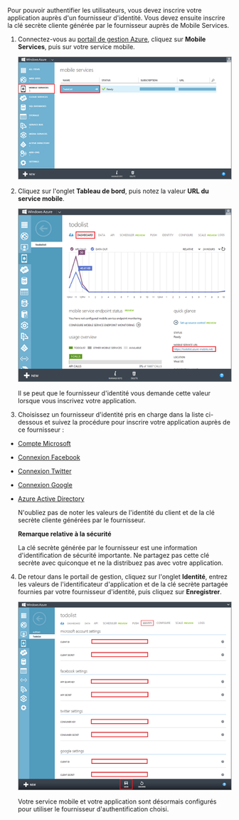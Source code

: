 ﻿

Pour pouvoir authentifier les utilisateurs, vous devez inscrire votre application auprès d'un fournisseur d'identité. Vous devez ensuite inscrire la clé secrète cliente générée par le fournisseur auprès de Mobile Services.

1. Connectez-vous au [portail de gestion Azure], cliquez sur **Mobile Services**, puis sur votre service mobile.

   	![](./media/mobile-services-register-authentication/mobile-services-selection.png)

2. Cliquez sur l'onglet **Tableau de bord**, puis notez la valeur **URL du service mobile**.

   	![](./media/mobile-services-register-authentication/mobile-service-uri.png)

    Il se peut que le fournisseur d'identité vous demande cette valeur lorsque vous inscrivez votre application.

3. Choisissez un fournisseur d'identité pris en charge dans la liste ci-dessous et suivez la procédure pour inscrire votre application auprès de ce fournisseur :

 - <a href="/fr-fr/documentation/articles/mobile-services-how-to-register-microsoft-authentication/" target="_blank">Compte Microsoft</a>
 - <a href="/fr-fr/documentation/articles/mobile-services-how-to-register-facebook-authentication/" target="_blank">Connexion Facebook</a>
 - <a href="/fr-fr/documentation/articles/mobile-services-how-to-register-twitter-authentication/" target="_blank">Connexion Twitter</a>
 - <a href="/fr-fr/documentation/articles/mobile-services-how-to-register-google-authentication/" target="_blank">Connexion Google</a>
 - <a href="/fr-fr/documentation/articles/mobile-services-how-to-register-active-directory-authentication/" target="_blank">Azure Active Directory</a>


    N'oubliez pas de noter les valeurs de l'identité du client et de la clé secrète cliente générées par le fournisseur.

    <div class="dev-callout"><b>Remarque relative à la sécurité</b>
	<p>La clé secrète générée par le fournisseur est une information d'identification de sécurité importante. Ne partagez pas cette clé secrète avec quiconque et ne la distribuez pas avec votre application.</p>
    </div>

4. De retour dans le portail de gestion, cliquez sur l'onglet **Identité**, entrez les valeurs de l'identificateur d'application et de la clé secrète partagée fournies par votre fournisseur d'identité, puis cliquez sur **Enregistrer**.

   	![](./media/mobile-services-register-authentication/mobile-identity-tab.png)

	Votre service mobile et votre application sont désormais configurés pour utiliser le fournisseur d'authentification choisi.

<!-- URLs. -->
[Portail de gestion Azure]: https://manage.windowsazure.com/
